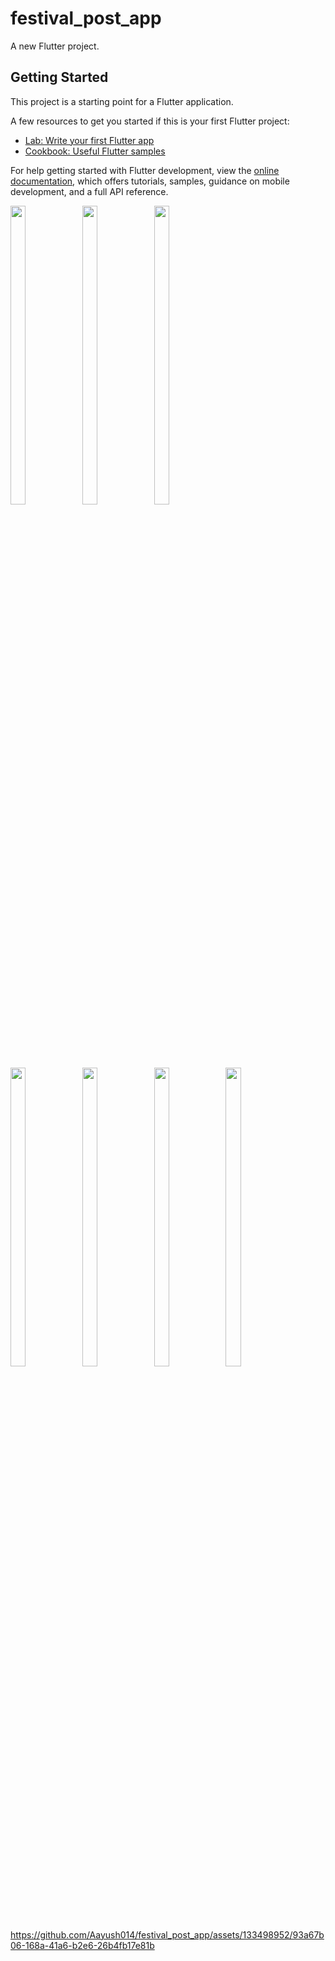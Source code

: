 # festival_post_app

A new Flutter project.

## Getting Started

This project is a starting point for a Flutter application.

A few resources to get you started if this is your first Flutter project:

- [Lab: Write your first Flutter app](https://docs.flutter.dev/get-started/codelab)
- [Cookbook: Useful Flutter samples](https://docs.flutter.dev/cookbook)

For help getting started with Flutter development, view the
[online documentation](https://docs.flutter.dev/), which offers tutorials,
samples, guidance on mobile development, and a full API reference.
<p>
  <img src = "https://github.com/Aayush014/festival_post_app/assets/133498952/a691d596-b351-4819-a842-ce98c99c24c1" width=22% height=35%>
  <img src = "https://github.com/Aayush014/festival_post_app/assets/133498952/ca0544c6-089d-47e1-b970-c123a5153e4a" width=22% height=35%>
  <img src = "https://github.com/Aayush014/festival_post_app/assets/133498952/0a1bfc8c-54c5-45f6-8b16-0ca9eef8b20c" width=22% height=35%>
</p>
<p>
  <img src = "https://github.com/Aayush014/festival_post_app/assets/133498952/8135fecc-2167-4777-ba10-cd2ae962d587" width=22% height=35%>
  <img src = "https://github.com/Aayush014/festival_post_app/assets/133498952/48fe6b88-bec7-40f7-8cbd-512559701e4a" width=22% height=35%>
  <img src = "https://github.com/Aayush014/festival_post_app/assets/133498952/8f6fd7e6-f4b6-448c-acdc-75c3d537c349" width=22% height=35%>
  <img src = "https://github.com/Aayush014/festival_post_app/assets/133498952/bebe64a9-c620-4a23-8a09-97aac8063e42" width=22% height=35%>
</p>

https://github.com/Aayush014/festival_post_app/assets/133498952/93a67b06-168a-41a6-b2e6-26b4fb17e81b

